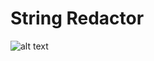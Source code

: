 # String Redactor
![alt text](https://github.com/qlulp/StringHandler/blob/main/%D0%B934.PNG?raw=true)

